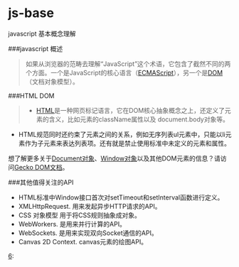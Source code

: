 # js-base
javascript 基本概念理解

###javascript 概述
> 如果从浏览器的范畴去理解“JavaScript”这个术语，它包含了截然不同的两个方面。一个是JavaScript的核心语言（[ECMAScript][0]），另一个是[DOM][1]（文档对象模型）。  

###HTML DOM
> * [HTML][2]是一种网页标记语言，它在DOM核心抽象概念之上，还定义了元素的含义，比如元素的className属性以及 document.body对象等。
* HTML规范同时还约束了元素之间的关系，例如无序列表ul元素中，只能以li元素作为子元素来表达列表项。还有就是禁止使用标准中未定义的元素和属性。

想了解更多关于[Document对象][4]、[Window对象][4]以及其他DOM元素的信息？请访问[Gecko DOM文档][5]。

###其他值得关注的API
* HTML标准中Window接口首次对setTimeout和setInterval函数进行定义。
* XMLHttpRequest. 用来发起异步HTTP请求的API。
* CSS 对象模型 用于将CSS规则抽象成对象。
* WebWorkers. 是用来并行计算的API。
* WebSockets. 是用来实现双向Socket通信的API。
* Canvas 2D Context. canvas元素的绘图API。

[0]: /lm-JS/js-base/blob/master/ECMAScript.md
[1]: /lm-JS/js-base/blob/master/DOM.md
[2]: http://www.whatwg.org/html
[3]: https://developer.mozilla.org/zh-CN/docs/Web/API/document
[4]: https://developer.mozilla.org/zh-CN/docs/Web/API/Window
[5]: https://developer.mozilla.org/zh-CN/docs/Web/API/Document_Object_Model
[6]: 
[6]: 
[6]: 
